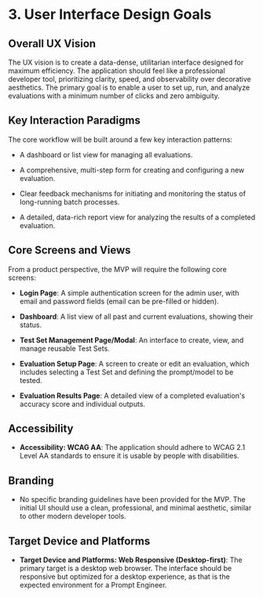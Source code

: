# 3. User Interface Design Goals

## Overall UX Vision

The UX vision is to create a data-dense, utilitarian interface designed for maximum efficiency. The application should feel like a professional developer tool, prioritizing clarity, speed, and observability over decorative aesthetics. The primary goal is to enable a user to set up, run, and analyze evaluations with a minimum number of clicks and zero ambiguity.

## Key Interaction Paradigms

The core workflow will be built around a few key interaction patterns:

- A dashboard or list view for managing all evaluations.
    
- A comprehensive, multi-step form for creating and configuring a new evaluation.
    
- Clear feedback mechanisms for initiating and monitoring the status of long-running batch processes.
    
- A detailed, data-rich report view for analyzing the results of a completed evaluation.
    

## Core Screens and Views

From a product perspective, the MVP will require the following core screens:

- **Login Page**: A simple authentication screen for the admin user, with email and password fields (email can be pre-filled or hidden).
    
- **Dashboard**: A list view of all past and current evaluations, showing their status.
    
- **Test Set Management Page/Modal**: An interface to create, view, and manage reusable Test Sets.
    
- **Evaluation Setup Page**: A screen to create or edit an evaluation, which includes selecting a Test Set and defining the prompt/model to be tested.
    
- **Evaluation Results Page**: A detailed view of a completed evaluation's accuracy score and individual outputs.

## Accessibility

- **Accessibility: WCAG AA**: The application should adhere to WCAG 2.1 Level AA standards to ensure it is usable by people with disabilities.
    

## Branding

- No specific branding guidelines have been provided for the MVP. The initial UI should use a clean, professional, and minimal aesthetic, similar to other modern developer tools.
    

## Target Device and Platforms

- **Target Device and Platforms: Web Responsive (Desktop-first)**: The primary target is a desktop web browser. The interface should be responsive but optimized for a desktop experience, as that is the expected environment for a Prompt Engineer.